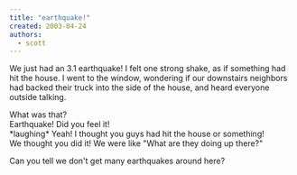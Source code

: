 ```yaml
---
title: "earthquake!"
created: 2003-04-24
authors: 
  - scott
---
```


We just had an 3.1 earthquake! I felt one strong shake, as if something had hit the house. I went to the window, wondering if our downstairs neighbors had backed their truck into the side of the house, and heard everyone outside talking.  
  
<scott> What was that?  
<neighbors> Earthquake! Did you feel it!  
<scott> \*laughing\* Yeah! I thought you guys had hit the house or something!  
<neighbors> We thought you did it! We were like "What are they doing up there?"  
  
Can you tell we don't get many earthquakes around here?
